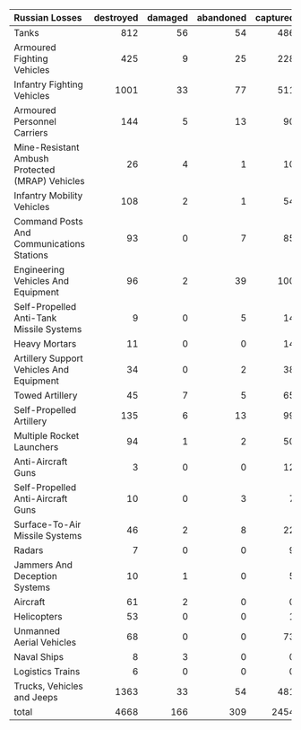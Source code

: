 | Russian Losses                                   |   destroyed |   damaged |   abandoned |   captured |   total |
|:-------------------------------------------------|------------:|----------:|------------:|-----------:|--------:|
| Tanks                                            |         812 |        56 |          54 |        486 |    1408 |
| Armoured Fighting Vehicles                       |         425 |         9 |          25 |        228 |     687 |
| Infantry Fighting Vehicles                       |        1001 |        33 |          77 |        511 |    1622 |
| Armoured Personnel Carriers                      |         144 |         5 |          13 |         90 |     252 |
| Mine-Resistant Ambush Protected  (MRAP) Vehicles |          26 |         4 |           1 |         10 |      41 |
| Infantry Mobility Vehicles                       |         108 |         2 |           1 |         54 |     165 |
| Command Posts And Communications Stations        |          93 |         0 |           7 |         85 |     185 |
| Engineering Vehicles And Equipment               |          96 |         2 |          39 |        100 |     237 |
| Self-Propelled Anti-Tank Missile Systems         |           9 |         0 |           5 |         14 |      28 |
| Heavy Mortars                                    |          11 |         0 |           0 |         14 |      25 |
| Artillery Support Vehicles And Equipment         |          34 |         0 |           2 |         38 |      74 |
| Towed Artillery                                  |          45 |         7 |           5 |         65 |     122 |
| Self-Propelled Artillery                         |         135 |         6 |          13 |         99 |     253 |
| Multiple Rocket Launchers                        |          94 |         1 |           2 |         50 |     147 |
| Anti-Aircraft Guns                               |           3 |         0 |           0 |         12 |      15 |
| Self-Propelled Anti-Aircraft Guns                |          10 |         0 |           3 |          7 |      20 |
| Surface-To-Air Missile Systems                   |          46 |         2 |           8 |         22 |      78 |
| Radars                                           |           7 |         0 |           0 |          9 |      16 |
| Jammers And Deception Systems                    |          10 |         1 |           0 |          5 |      16 |
| Aircraft                                         |          61 |         2 |           0 |          0 |      63 |
| Helicopters                                      |          53 |         0 |           0 |          1 |      54 |
| Unmanned Aerial Vehicles                         |          68 |         0 |           0 |         73 |     141 |
| Naval Ships                                      |           8 |         3 |           0 |          0 |      11 |
| Logistics Trains                                 |           6 |         0 |           0 |          0 |       6 |
| Trucks, Vehicles and Jeeps                       |        1363 |        33 |          54 |        481 |    1931 |
| total                                            |        4668 |       166 |         309 |       2454 |    7597 |